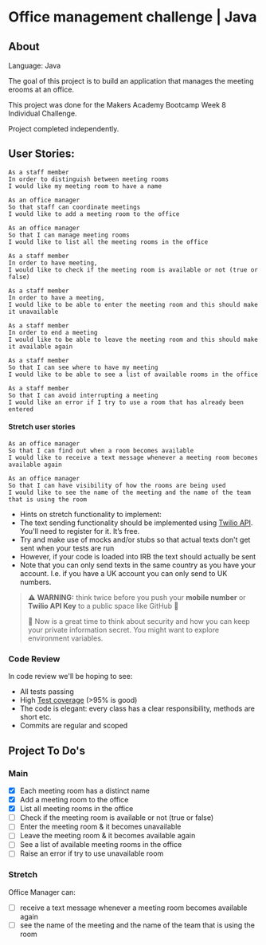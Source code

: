 # Office management challenge | Java

## About

Language: Java

The goal of this project is to build an application that manages the meeting erooms at an office.

This project was done for the Makers Academy Bootcamp Week 8 Individual Challenge.

Project completed independently.

## User Stories:

```
As a staff member
In order to distinguish between meeting rooms
I would like my meeting room to have a name
```

```
As an office manager
So that staff can coordinate meetings
I would like to add a meeting room to the office
```

```
As an office manager
So that I can manage meeting rooms
I would like to list all the meeting rooms in the office
```

```
As a staff member
In order to have meeting,
I would like to check if the meeting room is available or not (true or false)
```

```
As a staff member
In order to have a meeting,
I would like to be able to enter the meeting room and this should make it unavailable
```

```
As a staff member
In order to end a meeting
I would like to be able to leave the meeting room and this should make it available again
```

```
As a staff member
So that I can see where to have my meeting
I would like to be able to see a list of available rooms in the office
```

```
As a staff member
So that I can avoid interrupting a meeting
I would like an error if I try to use a room that has already been entered
```

#### Stretch user stories

```
As an office manager
So that I can find out when a room becomes available
I would like to receive a text message whenever a meeting room becomes available again
```

```
As an office manager
So that I can have visibility of how the rooms are being used
I would like to see the name of the meeting and the name of the team that is using the room
```

- Hints on stretch functionality to implement:
- The text sending functionality should be implemented using [Twilio API](https://www.twilio.com/docs/usage/api). You'll need to register for it. It’s free.
- Try and make use of mocks and/or stubs so that actual texts don't get sent when your tests are run
- However, if your code is loaded into IRB the text should actually be sent
- Note that you can only send texts in the same country as you have your account. I.e. if you have a UK account you can only send to UK numbers.

> :warning: **WARNING:** think twice before you push your **mobile number** or **Twilio API Key** to a public space like GitHub :eyes:
>
> :key: Now is a great time to think about security and how you can keep your private information secret. You might want to explore environment variables.

### Code Review

In code review we'll be hoping to see:

- All tests passing
- High [Test coverage](https://github.com/makersacademy/course/blob/master/pills/test_coverage.md) (>95% is good)
- The code is elegant: every class has a clear responsibility, methods are short etc.
- Commits are regular and scoped

## Project To Do's

### Main

- [x] Each meeting room has a distinct name
- [x] Add a meeting room to the office
- [x] List all meeting rooms in the office
- [ ] Check if the meeting room is available or not (true or false)
- [ ] Enter the meeting room & it becomes unavailable
- [ ] Leave the meeting room & it becomes available again
- [ ] See a list of available meeting rooms in the office
- [ ] Raise an error if try to use unavailable room

### Stretch

Office Manager can:

- [ ] receive a text message whenever a meeting room becomes available again
- [ ] see the name of the meeting and the name of the team that is using the room
